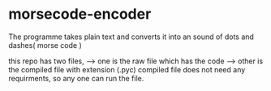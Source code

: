 # morsecode-encoder

The programme takes plain text and converts it into an sound of dots and dashes( morse code )
 
 this repo has two files, 
 --> one is the raw file which has the code
 --> other is the compiled file with extension (.pyc)
 compiled file does not need any requirments, so any one can run the file.
